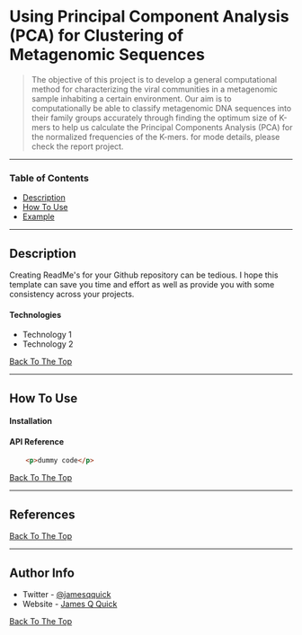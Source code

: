 # Using Principal Component Analysis (PCA) for Clustering of Metagenomic Sequences


> The objective of this project is to develop a general computational method for characterizing the viral communities in a metagenomic sample inhabiting a certain environment. Our aim is to computationally be able to classify metagenomic DNA sequences into their family groups accurately through finding the optimum size of K-mers to help us calculate the Principal Components Analysis (PCA) for the normalized frequencies of the K-mers. for mode details, please check the report project.

---

### Table of Contents

- [Description](#description)
- [How To Use](#how-to-use)
- [Example](#example)
---

## Description

Creating ReadMe's for your Github repository can be tedious.  I hope this template can save you time and effort as well as provide you with some consistency across your projects.

#### Technologies

- Technology 1
- Technology 2

[Back To The Top](#read-me-template)

---

## How To Use

#### Installation



#### API Reference

```html
    <p>dummy code</p>
```
[Back To The Top](#read-me-template)

---

## References
[Back To The Top](#read-me-template)

---

## Author Info

- Twitter - [@jamesqquick](https://twitter.com/jamesqquick)
- Website - [James Q Quick](https://jamesqquick.com)

[Back To The Top](#read-me-template)
